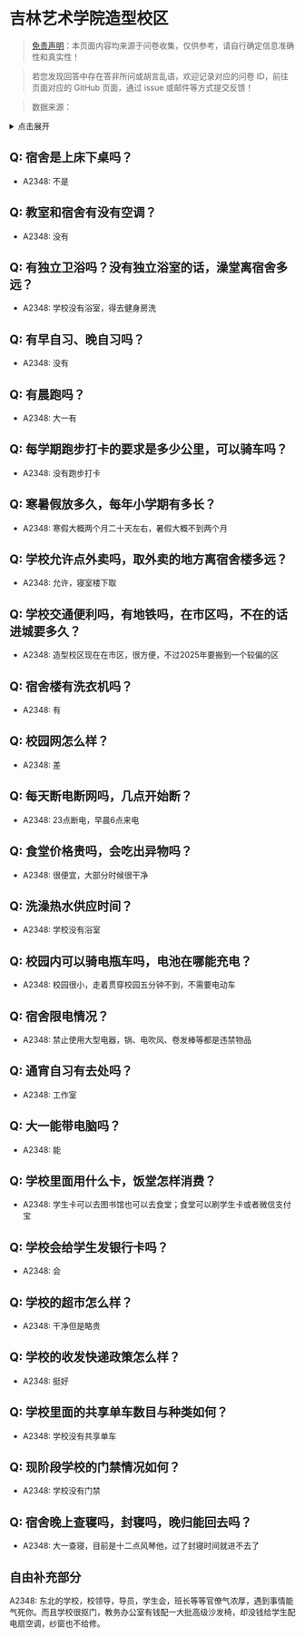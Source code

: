 # 吉林艺术学院造型校区

> [免责声明](https://colleges.chat/#_3)：本页面内容均来源于问卷收集，仅供参考，请自行确定信息准确性和真实性！

> 若您发现回答中存在答非所问或胡言乱语，欢迎记录对应的问卷 ID，前往页面对应的 GitHub 页面，通过 issue 或邮件等方式提交反馈！

> 数据来源：

<details><summary>点击展开</summary>
<ul>
<li>A2348: 1873494766@qq.com (2021 年 06 月)</li>
</ul>
</details>

## Q: 宿舍是上床下桌吗？

- A2348: 不是

## Q: 教室和宿舍有没有空调？

- A2348: 没有

## Q: 有独立卫浴吗？没有独立浴室的话，澡堂离宿舍多远？

- A2348: 学校没有浴室，得去健身房洗

## Q: 有早自习、晚自习吗？

- A2348: 没有

## Q: 有晨跑吗？

- A2348: 大一有

## Q: 每学期跑步打卡的要求是多少公里，可以骑车吗？

- A2348: 没有跑步打卡

## Q: 寒暑假放多久，每年小学期有多长？

- A2348: 寒假大概两个月二十天左右，暑假大概不到两个月

## Q: 学校允许点外卖吗，取外卖的地方离宿舍楼多远？

- A2348: 允许，寝室楼下取

## Q: 学校交通便利吗，有地铁吗，在市区吗，不在的话进城要多久？

- A2348: 造型校区现在在市区，很方便，不过2025年要搬到一个较偏的区

## Q: 宿舍楼有洗衣机吗？

- A2348: 有

## Q: 校园网怎么样？

- A2348: 差

## Q: 每天断电断网吗，几点开始断？

- A2348: 23点断电，早晨6点来电

## Q: 食堂价格贵吗，会吃出异物吗？

- A2348: 很便宜，大部分时候很干净

## Q: 洗澡热水供应时间？

- A2348: 学校没有浴室

## Q: 校园内可以骑电瓶车吗，电池在哪能充电？

- A2348: 校园很小，走着贯穿校园五分钟不到，不需要电动车

## Q: 宿舍限电情况？

- A2348: 禁止使用大型电器，锅、电吹风、卷发棒等都是违禁物品

## Q: 通宵自习有去处吗？

- A2348: 工作室

## Q: 大一能带电脑吗？

- A2348: 能

## Q: 学校里面用什么卡，饭堂怎样消费？

- A2348: 学生卡可以去图书馆也可以去食堂；食堂可以刷学生卡或者微信支付宝

## Q: 学校会给学生发银行卡吗？

- A2348: 会

## Q: 学校的超市怎么样？

- A2348: 干净但是略贵

## Q: 学校的收发快递政策怎么样？

- A2348: 挺好

## Q: 学校里面的共享单车数目与种类如何？

- A2348: 学校没有共享单车

## Q: 现阶段学校的门禁情况如何？

- A2348: 学校没有门禁

## Q: 宿舍晚上查寝吗，封寝吗，晚归能回去吗？

- A2348: 大一查寝，目前是十二点风琴他，过了封寝时间就进不去了

## 自由补充部分

A2348: 东北的学校，校领导，导员，学生会，班长等等官僚气浓厚，遇到事情能气死你。而且学校很抠门，教务办公室有钱配一大批高级沙发椅，却没钱给学生配电扇空调，纱窗也不给修。